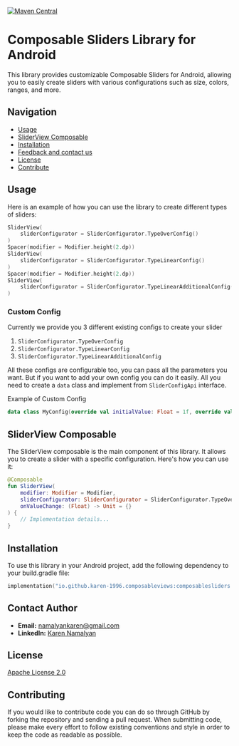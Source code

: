 [![Maven Central](https://img.shields.io/maven-central/v/io.github.karen-namalyan.composableviews/composablesliderds)](https://central.sonatype.com/artifact/io.github.karen-1996.composableviews/composablesliders/)

# Composable Sliders Library for Android

This library provides customizable Composable Sliders for Android, allowing you to easily create sliders with various configurations such as size, colors, ranges, and more.

## Navigation
- [Usage](#usage)
- [SliderView Composable](#sliderview-composable)
- [Installation](#installation)
- [Feedback and contact us](#contact-author)
- [License](#license)
- [Contribute](#contributing)


## Usage

Here is an example of how you can use the library to create different types of sliders:

```kotlin
SliderView(
    sliderConfigurator = SliderConfigurator.TypeOverConfig()
)
Spacer(modifier = Modifier.height(2.dp))
SliderView(
    sliderConfigurator = SliderConfigurator.TypeLinearConfig()
)
Spacer(modifier = Modifier.height(2.dp))
SliderView(
    sliderConfigurator = SliderConfigurator.TypeLinearAdditionalConfig()
)
```

### Custom Config

Currently we provide you 3 different existing configs to create your slider
1. ```SliderConfigurator.TypeOverConfig```
2. ```SliderConfigurator.TypeLinearConfig```
3. ```SliderConfigurator.TypeLinearAdditionalConfig```

All these configs are configurable too, you can pass all the parameters you want.
But if you want to add your own config you can do it easily. All you need to create a ```data``` class 
and implement from ```SliderConfigApi``` interface.

Example of Custom Config
```kotlin
data class MyConfig(override val initialValue: Float = 1f, override val sliderConfig: SliderConfig) : SliderConfigApi
```

## SliderView Composable

The SliderView composable is the main component of this library. It allows you to create a slider with a specific configuration. Here's how you can use it:

```kotlin
@Composable
fun SliderView(
    modifier: Modifier = Modifier,
    sliderConfigurator: SliderConfigurator = SliderConfigurator.TypeOverConfig(),
    onValueChange: (Float) -> Unit = {}
) {
    // Implementation details...
}
```

## Installation

To use this library in your Android project, add the following dependency to your build.gradle file:

```kotlin
implementation("io.github.karen-1996.composableviews:composablesliders:1.0.0") // take latest from Maven central
```

## Contact Author
- **Email:** [namalyankaren@gmail.com](mailto:namalyankaren@gmail.com)
- **LinkedIn:** [Karen Namalyan](https://www.linkedin.com/in/karen-namalyan/)


## License

[Apache License 2.0](https://www.apache.org/licenses/LICENSE-2.0)

## Contributing

If you would like to contribute code you can do so through GitHub by forking the repository and sending a pull request.
When submitting code, please make every effort to follow existing conventions and style in order to keep the code as readable as possible.

